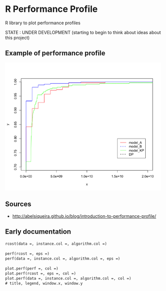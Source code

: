 # R Performance Profile

R library to plot performance profiles

STATE : UNDER DEVELOPMENT (starting to begin to think about ideas about this project)

## Example of performance profile
![Performance profile example](performance_profile.png)

## Sources
- http://abelsiqueira.github.io/blog/introduction-to-performance-profile/

## Early documentation
```
rcost(data =, instance.col =, algorithm.col =)

perf(rcost =, eps =)
perf(data =, instance.col =, algorithm.col =, eps =)

plot.perf(perf =, col =)
plot.perf(rcost =, eps =, col =)
plot.perf(data =, instance.col =, algorithm.col =, col =)
# title, legend, window.x, window.y
```